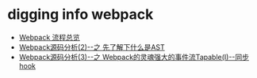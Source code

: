 <!--
 * @Author: hucheng
 * @Date: 2019-08-10 20:21:29
 * @Description: here is des
 -->

#  digging info webpack

- [Webpack 流程总览](./webpack总览.md)
- [Webpack源码分析(2)--之 先了解下什么是AST](./Webpack源码分析2先了解下AST.md)
- [Webpack源码分析(3)--之 Webpack的灵魂强大的事件流Tapable(I)--同步 hook](./Webpack源码分析3webpack的灵魂强大的事件流Tapable.md)